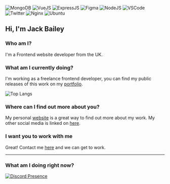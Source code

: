 <p>
  
![MongoDB](https://img.shields.io/badge/MongoDB-%234ea94b.svg?style=for-the-badge&logo=mongodb&logoColor=white)
![VueJS](https://img.shields.io/badge/vuejs-%2335495e.svg?style=for-the-badge&logo=vuedotjs&logoColor=%234FC08D)
![ExpressJS](https://img.shields.io/badge/Express.js-000000?style=for-the-badge&logo=express&logoColor=white)
![Figma](https://img.shields.io/badge/Figma-F24E1E?style=for-the-badge&logo=figma&logoColor=white)
![NodeJS](https://img.shields.io/badge/Node.js-339933?style=for-the-badge&logo=nodedotjs&logoColor=white)
![VSCode](https://img.shields.io/badge/Visual%20Studio%20Code-0078d7.svg?style=for-the-badge&logo=visual-studio-code&logoColor=white)
![Twitter](https://img.shields.io/badge/@jackba__-%231DA1F2.svg?style=for-the-badge&logo=Twitter&logoColor=white)
![Nginx](https://img.shields.io/badge/nginx-%23009639.svg?style=for-the-badge&logo=nginx&logoColor=white)
![Ubuntu](https://img.shields.io/badge/Ubuntu-E95420?style=for-the-badge&logo=ubuntu&logoColor=white)
  
</p>


## Hi, I'm Jack Bailey

### Who am I?
I'm a Frontend website developer from the UK.

### What am I currently doing?

I'm working as a freelance frontend developer, you can find my public releases of this work on my [portfolio](https://jackbailey.dev).



![Top Langs](https://github-stats.jackbailey.dev/api/top-langs/?username=jackbailey&hide=TeX&layout=compact&theme=react)

### Where can I find out more about you?

My personal [website](https://jackbailey.dev) is a great way to find out more about my work.
My other social media is linked on [here](https://jck.cx).

### I want you to work with me

Great! Contact me [here](https://jck.cx/c) and we can get to work.



-----

### What am I doing right now?

[![Discord Presence](https://lanyard.cnrad.dev/api/154608413412818944?borderRadius=5px&idleMessage=Friend%20me%20on%20discord%20to%20chat!&bg=a)](https://discord.com/users/154608413412818944)
